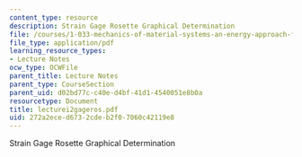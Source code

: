 ```yaml
---
content_type: resource
description: Strain Gage Rosette Graphical Determination
file: /courses/1-033-mechanics-of-material-systems-an-energy-approach-fall-2003/272a2eced6732cdeb2f07060c42119e8_lecturei2gageros.pdf
file_type: application/pdf
learning_resource_types:
- Lecture Notes
ocw_type: OCWFile
parent_title: Lecture Notes
parent_type: CourseSection
parent_uid: d02bd77c-c40e-d4bf-41d1-4540051e8b0a
resourcetype: Document
title: lecturei2gageros.pdf
uid: 272a2ece-d673-2cde-b2f0-7060c42119e8
---
```

Strain Gage Rosette Graphical Determination